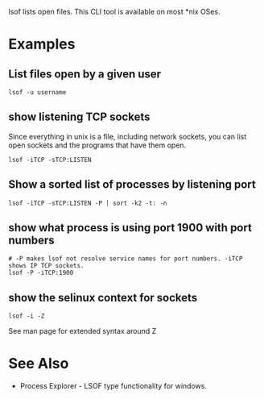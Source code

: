 lsof lists open files.  This CLI tool is available on most *nix OSes.

# Examples

## List files open by a given user
    lsof -u username

## show listening TCP sockets
Since everything in unix is a file, including network sockets, you can list open sockets and the programs that have them open.

    lsof -iTCP -sTCP:LISTEN

## Show a sorted list of processes by listening port

    lsof -iTCP -sTCP:LISTEN -P | sort -k2 -t: -n

## show what process is using port 1900 with port numbers

    # -P makes lsof not resolve service names for port numbers. -iTCP shows IP TCP sockets.
    lsof -P -iTCP:1900

## show the selinux context for sockets

    lsof -i -Z

See man page for extended syntax around Z

# See Also

- Process Explorer - LSOF type functionality for windows.
